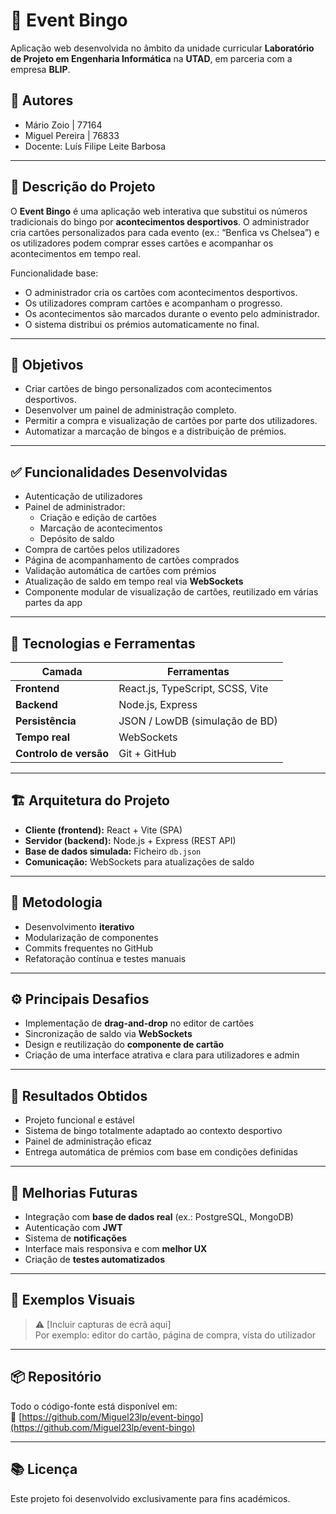 # 🎯 Event Bingo

Aplicação web desenvolvida no âmbito da unidade curricular **Laboratório de Projeto em Engenharia Informática** na **UTAD**, em parceria com a empresa **BLIP**.

## 👥 Autores
- Mário Zoio | 77164  
- Miguel Pereira | 76833  
- Docente: Luís Filipe Leite Barbosa

---

## 📌 Descrição do Projeto

O **Event Bingo** é uma aplicação web interativa que substitui os números tradicionais do bingo por **acontecimentos desportivos**. O administrador cria cartões personalizados para cada evento (ex.: “Benfica vs Chelsea”) e os utilizadores podem comprar esses cartões e acompanhar os acontecimentos em tempo real.

Funcionalidade base:
- O administrador cria os cartões com acontecimentos desportivos.
- Os utilizadores compram cartões e acompanham o progresso.
- Os acontecimentos são marcados durante o evento pelo administrador.
- O sistema distribui os prémios automaticamente no final.

---

## 🎯 Objetivos

- Criar cartões de bingo personalizados com acontecimentos desportivos.
- Desenvolver um painel de administração completo.
- Permitir a compra e visualização de cartões por parte dos utilizadores.
- Automatizar a marcação de bingos e a distribuição de prémios.

---

## ✅ Funcionalidades Desenvolvidas

- Autenticação de utilizadores
- Painel de administrador:
  - Criação e edição de cartões
  - Marcação de acontecimentos
  - Depósito de saldo
- Compra de cartões pelos utilizadores
- Página de acompanhamento de cartões comprados
- Validação automática de cartões com prémios
- Atualização de saldo em tempo real via **WebSockets**
- Componente modular de visualização de cartões, reutilizado em várias partes da app

---

## 🧰 Tecnologias e Ferramentas

| Camada | Ferramentas |
|--------|-------------|
| **Frontend** | React.js, TypeScript, SCSS, Vite |
| **Backend** | Node.js, Express |
| **Persistência** | JSON / LowDB (simulação de BD) |
| **Tempo real** | WebSockets |
| **Controlo de versão** | Git + GitHub |

---

## 🏗️ Arquitetura do Projeto

- **Cliente (frontend):** React + Vite (SPA)
- **Servidor (backend):** Node.js + Express (REST API)
- **Base de dados simulada:** Ficheiro `db.json`
- **Comunicação:** WebSockets para atualizações de saldo

---

## 🔁 Metodologia

- Desenvolvimento **iterativo**
- Modularização de componentes
- Commits frequentes no GitHub
- Refatoração contínua e testes manuais

---

## ⚙️ Principais Desafios

- Implementação de **drag-and-drop** no editor de cartões
- Sincronização de saldo via **WebSockets**
- Design e reutilização do **componente de cartão**
- Criação de uma interface atrativa e clara para utilizadores e admin

---

## 🚀 Resultados Obtidos

- Projeto funcional e estável
- Sistema de bingo totalmente adaptado ao contexto desportivo
- Painel de administração eficaz
- Entrega automática de prémios com base em condições definidas

---

## 🔮 Melhorias Futuras

- Integração com **base de dados real** (ex.: PostgreSQL, MongoDB)
- Autenticação com **JWT**
- Sistema de **notificações**
- Interface mais responsiva e com **melhor UX**
- Criação de **testes automatizados**

---

## 📸 Exemplos Visuais

> ⚠️ [Incluir capturas de ecrã aqui]  
> Por exemplo: editor do cartão, página de compra, vista do utilizador

---

## 📦 Repositório

Todo o código-fonte está disponível em:  
🔗 [https://github.com/Miguel23lp/event-bingo](https://github.com/Miguel23lp/event-bingo)

---

## 📚 Licença

Este projeto foi desenvolvido exclusivamente para fins académicos.
